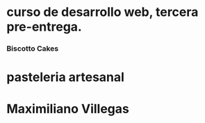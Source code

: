 # curso de desarrollo web, tercera pre-entrega.
### Biscotto Cakes ###
# pasteleria artesanal
# Maximiliano Villegas
